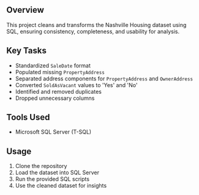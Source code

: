## Overview
This project cleans and transforms the Nashville Housing dataset using SQL, ensuring consistency, completeness, and usability for analysis.

## Key Tasks
- Standardized `SaleDate` format
- Populated missing `PropertyAddress`
- Separated address components for `PropertyAddress` and `OwnerAddress`
- Converted `SoldAsVacant` values to 'Yes' and 'No'
- Identified and removed duplicates
- Dropped unnecessary columns

## Tools Used
- Microsoft SQL Server (T-SQL)


## Usage
1. Clone the repository
2. Load the dataset into SQL Server
3. Run the provided SQL scripts
4. Use the cleaned dataset for insights
